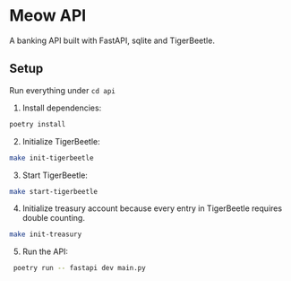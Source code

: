 # Meow API

A banking API built with FastAPI, sqlite and TigerBeetle.

## Setup

Run everything under `cd api`

1. Install dependencies:
```bash
poetry install
```

2. Initialize TigerBeetle:
```bash
make init-tigerbeetle
```

3. Start TigerBeetle:
```bash
make start-tigerbeetle
```

4. Initialize treasury account because every entry in TigerBeetle requires double counting.
```bash
make init-treasury
```

5. Run the API:
```bash
 poetry run -- fastapi dev main.py
``` 
